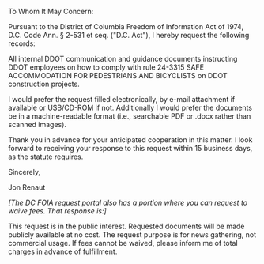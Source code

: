 To Whom It May Concern:

Pursuant to the District of Columbia Freedom of Information Act of 1974, D.C. Code Ann. § 2-531 et seq. ("D.C. Act"), I hereby request the following records:

All internal DDOT communication and guidance documents instructing DDOT employees on how to comply with rule 24-3315 SAFE ACCOMMODATION FOR PEDESTRIANS AND BICYCLISTS on DDOT construction projects.

I would prefer the request filled electronically, by e-mail attachment if available or USB/CD-ROM if not. Additionally I would prefer the documents be in a machine-readable format (i.e., searchable PDF or .docx rather than scanned images).

Thank you in advance for your anticipated cooperation in this matter. I look forward to receiving your response to this request within 15 business days, as the statute requires.

Sincerely,

Jon Renaut




*[The DC FOIA request portal also has a portion where you can request to waive fees. That response is:]*

This request is in the public interest. Requested documents will be made publicly available at no cost. The request purpose is for news gathering, not commercial usage. If fees cannot be waived, please inform me of total charges in advance of fulfillment.

